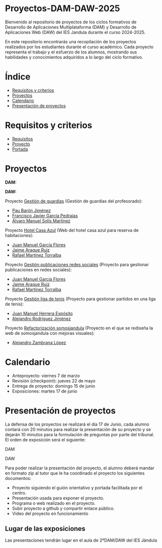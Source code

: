 # Proyectos-DAM-DAW-2025

Bienvenido al repositorio de proyectos de los ciclos formativos de Desarrollo de Aplicaciones Multiplataforma (DAM) y Desarrollo de Aplicaciones Web (DAW) del IES Jandula durante el curso 2024-2025.

En este repositorio encontrarás una recopilación de los proyectos realizados por los estudiantes durante el curso académico. Cada proyecto representa el trabajo y el esfuerzo de los alumnos, mostrando sus habilidades y conocimientos adquiridos a lo largo del ciclo formativo.

# Índice
- [Requisitos y criterios](#Requisitos-y-criterios)
- [Proyectos](#Proyectos)
- [Calendario](#Calendario)
- [Presentación de proyectos](#Presentación-de-proyectos)

# Requisitos y criterios
- [Requisitos](https://docs.google.com/document/d/1aVldU-vYqjzdnlaJivF8qRecJrzvUhO3MX2bvg395SU/edit?usp=sharing)
- [Proyecto](https://docs.google.com/document/d/1I7KIxfQ30m2KQRRR1llveZL_bM0-PWi3/edit?usp=sharing&ouid=116228446663961749628&rtpof=true&sd=true)
- [Portada](https://docs.google.com/document/d/1PuAnJ8C2DltWCEitBccll9HKhzG2b1G2xnnnsmm3FF8/edit?usp=sharing)
# Proyectos
**DAM:**<br>


**DAW:**<br>

Proyecto [Gestión de guardias](https://github.com/IESJandula/gestion_guardias.git) (Gestión de guardias del profesorado):
- [Pau Barón Jiménez](https://github.com/Paukkita)
- [Francisco Javier García Pedrajas](https://github.com/frang6)
- [Álvaro Manuel Solís Martínez](https://github.com/AlvaroS)

Proyecto [Hotel Casa Azul](https://github.com/IESJandula/hotel_casa_azul.git) (Web del hotel casa azul para reserva de habitaciones):
- [Juan Manuel García Flores](https://github.com/Juanma23255)
- [Jaime Araque Ruiz](https://github.com/jaimeAR10)
- [Rafael Martínez Torralba](https://github.com/Rafamartinz)

Proyecto [Gestión publicaciones redes sociales](https://github.com/IESJandula/gestion_redes_sociales.git) (Proyecto para gestionar publicaciones en redes sociales):
- [Juan Manuel García Flores](https://github.com/Juanma23255)
- [Jaime Araque Ruiz](https://github.com/jaimeAR10)
- [Rafael Martínez Torralba](https://github.com/Rafamartinz)

Proyecto [Gestión liga de tenis](https://github.com/IESJandula/gestion_liga_tenis.git) (Proyecto para gestionar partidos en una liga de tenis):
- [Juan Manuel Herrera Expósito](https://github.com/juanmaherrera94)
- [Alejandro Rodríguez Jiménez](https://github.com/alexrodrii18)

Proyecto [Refactorización somosjandula](https://github.com/IESJandula/somosjandula-sinionic.git) (Proyecto en el que se rediseña la web de somosjandula con mejoras visuales):
- [Alejandro Zambrana López](https://github.com/azamlop)

# Calendario
- Anteproyecto: viernes 7 de marzo
- Revisión (checkpoint): jueves 22 de mayo
- Entrega de proyecto: domingo 15 de junio
- Exposiciones: martes 17 de junio
# Presentación de proyectos
La defensa de los proyectos se realizará el día 17 de Junio, cada alumno contará con 20 minutos para realizar la presentación de su proyecto y se dejarán 10 minutos para la formulación de preguntas por parte del tribunal.<br>
El orden de exposición será el siguiente:

DAM<br>


DAW<br>



Para poder realizar la presentación del proyecto, el alumno deberá mandar en formato zip al tutor que le ha coordinado el proyecto los siguientes documentos:
- Proyecto siguiendo el guión orientativo y portada facilitada por el centro.
- Presentación usada para exponer el proyecto.
- Programa o web realizado en el proyecto.
- Subir proyecto a github y compartir enlace público.
- Video del proyecto en funcionamiento
## Lugar de las exposiciones
Las presentaciones tendrán lugar en el aula de 2ºDAM/DAW del IES Jándula
